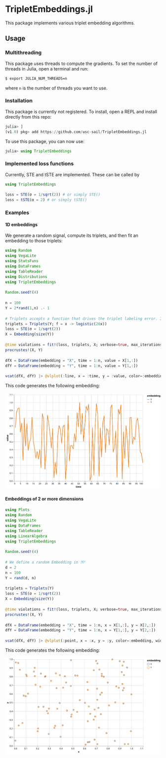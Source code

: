 # TripletEmbeddings.jl
This package implements various triplet embedding algorithms.

## Usage
### Multithreading
This package uses threads to compute the gradients. To set the number of threads in Julia, open a terminal and run:

```bash
$ export JULIA_NUM_THREADS=n
```
where `n` is the number of threads you want to use.

### Installation
This package is currently not registered. To install, open a REPL and install directly from this repo:

```julia
julia> ]
(v1.0) pkg> add https://github.com/usc-sail/TripletEmbeddings.jl
```
To use this package, you can now use:

```julia
julia> using TripletEmbeddings
```

### Implemented loss functions
Currently, STE and tSTE are implemented. These can be called by

```julia
using TripletEmbeddings

loss = STE(σ = 1/sqrt(2)) # or simply STE()
loss = tSTE(α = 2) # or simply tSTE()
```

### Examples
#### 1D embeddings
We generate a random signal, compute its triplets, and then fit an embedding to those triplets:

```julia
using Random
using VegaLite
using StatsFuns
using DataFrames
using TableReader
using Distributions
using TripletEmbeddings

Random.seed!(4)

n = 100
Y = 2*rand(1,n) .- 1

# Triplets accepts a function that drives the triplet labeling error. In this case, the logistic function is used
triplets = Triplets(Y; f = x -> logistic(20x))
loss = STE(σ = 1/sqrt(2))
X = Embedding(size(Y))

@time violations = fit!(loss, triplets, X; verbose=true, max_iterations=1000)
procrustes!(X, Y)

dfX = DataFrame(embedding = "X", time = 1:n, value = X[1,:])
dfY = DataFrame(embedding = "Y", time = 1:n, value = Y[1,:])

vcat(dfX, dfY) |> @vlplot(:line, x = :time, y = :value, color=:embedding, width=600, height=400)
```
This code generates the following embedding:

![1D example](figures/1D.svg)

#### Embeddings of 2 or more dimensions

```julia
using Plots
using Random
using VegaLite
using DataFrames
using TableReader
using LinearAlgebra
using TripletEmbeddings

Random.seed!(4)

# We define a random Embedding in ℜ²
d = 2
n = 100
Y = rand(d, n)

triplets = Triplets(Y)
loss = STE(σ = 1/sqrt(2))
X = Embedding(size(Y))

@time violations = fit!(loss, triplets, X; verbose=true, max_iterations=200)
procrustes!(X, Y)

dfX = DataFrame(embedding = "X", time = 1:n, x = X[1,:], y = X[2,:])
dfY = DataFrame(embedding = "Y", time = 1:n, x = Y[1,:], y = Y[2,:])

vcat(dfX, dfY) |> @vlplot(:point, x = :x, y = :y, color=:embedding, width=600, height=400)
```
This code generates the following embedding:

![1D example](figures/2D.svg)

